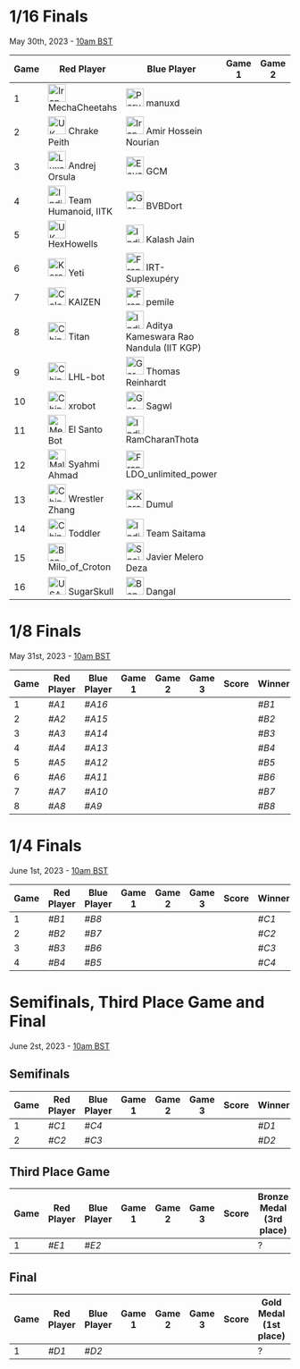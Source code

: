 # 1/16 Finals
May 30th, 2023 - [10am BST](https://dateful.com/convert/british-summer-time-bst?t=10&d=2023-05-30)

| Game | Red Player          | Blue Player                            | Game 1 | Game 2 | Game 3 | Score | Winner |
|------|---------------------|----------------------------------------|--------|--------|--------|-------|--------|
| 1    | <img valign="center" src="https://webots.cloud/images/flags/ir.svg" width="32px" title="Iran"> MechaCheetahs       | <img src="https://webots.cloud/images/flags/pe.svg" width="32px" title="Peru"> manuxd                                 |        |        |        |       | *#A1*  |
| 2    | <img src="https://webots.cloud/images/flags/gb.svg" width="32px" title="UK"> Chrake Peith        | <img src="https://webots.cloud/images/flags/ir.svg" width="32px" title="Iran"> Amir Hossein Nourian                   |        |        |        |       | *#A2*  |
| 3    | <img src="https://webots.cloud/images/flags/lu.svg" width="32px" title="Luxembourg"> Andrej Orsula       | <img src="https://webots.cloud/images/flags/ec.svg" width="32px" title="Ecuador"> GCM                                    |        |        |        |       | *#A3*  |
| 4    | <img src="https://webots.cloud/images/flags/in.svg" width="32px" title="India"> Team Humanoid, IITK | <img src="https://webots.cloud/images/flags/de.svg" width="32px" title="Germany"> BVBDort                                |        |        |        |       | *#A4*  |
| 5    | <img src="https://webots.cloud/images/flags/gb.svg" width="32px" title="UK"> HexHowells          | <img src="https://webots.cloud/images/flags/in.svg" width="32px" title="India"> Kalash Jain                            |        |        |        |       | *#A5*  |
| 6    | <img src="https://webots.cloud/images/flags/kr.svg" width="32px" title="Korea"> Yeti                | <img src="https://webots.cloud/images/flags/fr.svg" width="32px" title="France"> IRT-Suplexupéry                        |        |        |        |       | *#A6*  |
| 7    | <img src="https://webots.cloud/images/flags/co.svg" width="32px" title="Colombia"> KAIZEN              | <img src="https://webots.cloud/images/flags/fr.svg" width="32px" title="France"> pemile                                 |        |        |        |       | *#A7*  |
| 8    | <img src="https://webots.cloud/images/flags/cn.svg" width="32px" title="China"> Titan               | <img src="https://webots.cloud/images/flags/in.svg" width="32px" title="India"> Aditya Kameswara Rao Nandula (IIT KGP) |        |        |        |       | *#A8*  |
| 9    | <img src="https://webots.cloud/images/flags/cn.svg" width="32px" title="China"> LHL-bot             | <img src="https://webots.cloud/images/flags/de.svg" width="32px" title="Germany"> Thomas Reinhardt                       |        |        |        |       | *#A9*  |
| 10   | <img src="https://webots.cloud/images/flags/cn.svg" width="32px" title="China"> xrobot              | <img src="https://webots.cloud/images/flags/de.svg" width="32px" title="Germany"> Sagwl                                  |        |        |        |       | *#A10* |
| 11   | <img src="https://webots.cloud/images/flags/mx.svg" width="32px" title="Mexico"> El Santo Bot        | <img src="https://webots.cloud/images/flags/in.svg" width="32px" title="India"> RamCharanThota                         |        |        |        |       | *#A11* |
| 12   | <img src="https://webots.cloud/images/flags/my.svg" width="32px" title="Malaysia"> Syahmi Ahmad        | <img src="https://webots.cloud/images/flags/fr.svg" width="32px" title="France"> LDO_unlimited_power                    |        |        |        |       | *#A12* |
| 13   | <img src="https://webots.cloud/images/flags/cn.svg" width="32px" title="China"> Wrestler Zhang      | <img src="https://webots.cloud/images/flags/kr.svg" width="32px" title="Korea"> Dumul                                  |        |        |        |       | *#A13* |
| 14   | <img src="https://webots.cloud/images/flags/cn.svg" width="32px" title="China"> Toddler             | <img src="https://webots.cloud/images/flags/in.svg" width="32px" title="India"> Team Saitama                           |        |        |        |       | *#A14* |
| 15   | <img src="https://webots.cloud/images/flags/bd.svg" width="32px" title="Bengladesh"> Milo_of_Croton      | <img src="https://webots.cloud/images/flags/es.svg" width="32px" title="Spain"> Javier Melero Deza                     |        |        |        |       | *#A15* |
| 16   | <img src="https://webots.cloud/images/flags/us.svg" width="32px" title="USA"> SugarSkull          | <img src="https://webots.cloud/images/flags/bd.svg" width="32px" title="Bengladesh"> Dangal                                 |        |        |        |       | *#A16* |

# 1/8 Finals
May 31st, 2023 - [10am BST](https://dateful.com/convert/british-summer-time-bst?t=10&d=2023-05-31)

| Game | Red Player | Blue Player | Game 1 | Game 2 | Game 3 | Score | Winner |
|------|------------|-------------|--------|--------|--------|-------|--------|
| 1    | *#A1*      | *#A16*      |        |        |        |       | *#B1*  |
| 2    | *#A2*      | *#A15*      |        |        |        |       | *#B2*  |
| 3    | *#A3*      | *#A14*      |        |        |        |       | *#B3*  |
| 4    | *#A4*      | *#A13*      |        |        |        |       | *#B4*  |
| 5    | *#A5*      | *#A12*      |        |        |        |       | *#B5*  |
| 6    | *#A6*      | *#A11*      |        |        |        |       | *#B6*  |
| 7    | *#A7*      | *#A10*      |        |        |        |       | *#B7*  |
| 8    | *#A8*      | *#A9*       |        |        |        |       | *#B8*  |

# 1/4 Finals
June 1st, 2023 - [10am BST](https://dateful.com/convert/british-summer-time-bst?t=10&d=2023-06-01)

| Game | Red Player | Blue Player | Game 1 | Game 2 | Game 3 | Score | Winner |
|------|------------|-------------|--------|--------|--------|-------|--------|
| 1    | *#B1*      | *#B8*       |        |        |        |       | *#C1*  |
| 2    | *#B2*      | *#B7*       |        |        |        |       | *#C2*  |
| 3    | *#B3*      | *#B6*       |        |        |        |       | *#C3*  |
| 4    | *#B4*      | *#B5*       |        |        |        |       | *#C4*  |

# Semifinals, Third Place Game and Final
June 2st, 2023 - [10am BST](https://dateful.com/convert/british-summer-time-bst?t=10&d=2023-06-01)

## Semifinals

| Game | Red Player | Blue Player | Game 1 | Game 2 | Game 3 | Score | Winner | Looser |
|------|------------|-------------|--------|--------|--------|-------|--------|--------|
| 1    | *#C1*      | *#C4*       |        |        |        |       | *#D1*  | *#E1*  |
| 2    | *#C2*      | *#C3*       |        |        |        |       | *#D2*  | *#E2*  |

## Third Place Game

| Game | Red Player | Blue Player | Game 1 | Game 2 | Game 3 | Score | Bronze Medal (3rd place) |
|------|------------|-------------|--------|--------|--------|-------|--------------------------|
| 1    | *#E1*      | *#E2*       |        |        |        |       |                        ? |

## Final

| Game | Red Player | Blue Player | Game 1 | Game 2 | Game 3 | Score | Gold Medal (1st place) | Silver Medal (2nd place) |
|------|------------|-------------|--------|--------|--------|-------|------------------------|--------------------------|
| 1    | *#D1*      | *#D2*       |        |        |        |       |                      ? |                        ? |


